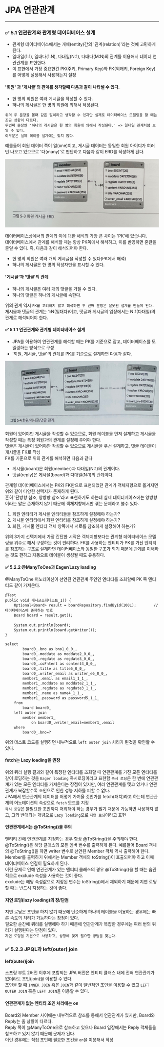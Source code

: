 # JPA 연관관계

---

### ✅ 5.1 연관관계와 관계형 데이터베이스 설계
+ 관계형 데이터베이스에서는 개체(entity)간의 '관계(relation)'라는 것에 고민하게 된다.
+ 일대일(1:1), 일대다(1:N), 다대일(N:1), 다대다(M:N)의 관계를 이용해서 데이터 연관관계를 표현한다.
+ 이 표현에서 가장 중요한건 PK(주키, Primary Key)와 FK(외래키, Foreign Key)를 어떻게 설정해서 사용하는지 설정

#### '회원' 과 '게시글'의 관계를 생각할때 다음과 같이 나타낼 수 있다.
+ 한 명의 회원은 여러 게시글을 작성할 수 있다.
+ 하나의 게시글은 한 명의 회원에 의해서 작성된다.

```
위의 두 문장을 볼때 같은 말이라고 생각할 수 있지만 실제로 데이터베이스 모델링을 할 때는 조금 상황이 다르다.
두번째 문장인 '하나의 게시글은 한 명의 회원에 의해서 작성된다.' => 일대일 관계처럼 보일 수 있다.
이부분은 실제 테이블 설계에는 맞지 않다.
```

예를들어 회원 데이터 쪽이 일(one)이고, 게시글 데이터는 동일한 회원 아이디가 여러 번 나오고 있으므로 '다(many)'로 
판단하고 다음과 같이 ERD를 작성하게 된다.

![img_01.png](./img/img_01.png)

데이터베이스상에서의 관계와 이에 대한 해석의 가장 큰 차이는 'PK'에 있습니다. 
<br> 데이터베이스에서 관계를 해석할 때는 항상 PK쪽에서 해석하고, 이를 반영하면 혼란을 줄일 수 있다.
즉, 다음과 같이 해석되어야 한다.

+ 한 명의 회원은 여러 개의 게시글을 작성할 수 있다(PK에서 해석)
+ 하나의 게시글은 한 명의 작성자만을 표시할 수 있다.

#### '게시글'과 '댓글'의 관계
+ 하나의 게시글은 여러 개의 댓글을 가질 수 있다.
+ 하나의 댓글은 하나의 게시글에 속한다.

위의 관계 역시 `PK를 고려하지 않고 해석하면 두 번째 문장은 잘못된 설계를 만들게 된다.`
<br> 게시물과 댓글의 관계는 1:N(일대다)이고, 댓글과 게시글의 입장에서는 N:1(다대일)의 관계로 해석되어야 한다.

#### ✅ 5.1.1 연관관계와 관계형 데이터베이스 설계
+ JPA를 이용하여 연관관계를 해석할 때는 PK를 기준으로 잡고, 데이터베이스를 모델링하는 방식으로 구성
+ '회원, 게시글, 댓글'의 관계를 PK를 기준으로 설계하면 다음과 같다.

![img_02.png](./img/img_02.png)

회원이 있어야만 게시글을 작성할 수 있으므로, 회원 테이블을 먼저 설계하고 게시글을 작성할 때는 특정 회원과의 관계를 설정해 주어야 한다.
<br> 댓글은 게시글이 있어야만 작성할 수 있으므로 게시글을 우선 설계하고, 댓글 테이블이 게시글을 FK로 작성
<br> FK를 기준으로 위의 관계를 해석하면 다음과 같다
+ 게시물(board)은 회원(member)과 다대일(N:1)의 관계이다.
+ 댓글(reply)은 게시물(board)과 다대일(N:1)의 관계이다.

관계형 데이터베이스에서는 PK와 FK만으로 표현되었던 관계가 객체지향으로 옮겨지면 위와 같이 다양한 선택지가 존재하게 된다.
<br> 흔히 '단방향 참조, 양방향 참조'라고 표현하기도 하는데 실제 데이터베이스에는 양방향이라는 말은 존재하지 않기 때문에 객체지향에서만 겪는 문제라고 볼수 있다.

1. 회원 엔티티가 게시물 엔티티들을 참조하게 설정해야 하는가?
2. 게시물 엔티티에서 회원 엔티티를 참조하게 설정해야 하는가?
3. 회원, 게시물 엔티티 객체 양쪽에서 서로를 참조하게 설정해야 하는가?

위의 3가지 선택지에서 가장 간단한 시작은 객체지향보다는 관계형 데이터베이스 모델링을 위주로 해서 구성하는 것이 편리하다.
FK를 사용하는 엔티티가 PK를 가진 엔티티를 참조하는 구조로 설계하면 데이터베이스와 동일한 구조가 되기 때문에 관계를 이해하는 것도 편하고
자동으로 테이블이 생성될 때도 유용하다.

#### ✅ 5.2.2 @ManyToOne과 Eager/Lazy loading
@ManyToOne 어노테이션이 선언된 연관관계 주인인 엔티티를 조회할때 PK 쪽 엔티티도 같이 가져온다.
```
@Test
public void 게시글조회테스트_1() {
    Optional<Board> result = boardRepository.findById(100L);        // 데이터베이스에 존재하는 번호
    Board board = result.get();

    System.out.println(board);
    System.out.println(board.getWriter());
}
```
```
select
        board0_.bno as bno1_0_0_,
        board0_.moddate as moddate2_0_0_,
        board0_.regdate as regdate3_0_0_,
        board0_.coFntent as content4_0_0_,
        board0_.title as title5_0_0_,
        board0_.writer_email as writer_e6_0_0_,
        member1_.email as email1_1_1_,
        member1_.moddate as moddate2_1_1_,
        member1_.regdate as regdate3_1_1_,
        member1_.name as name4_1_1_,
        member1_.password as password5_1_1_ 
    from
        board board0_ 
    left outer join
        member member1_ 
            on board0_.writer_email=member1_.email 
    where
        board0_.bno=?
```
위의 테스트 코드를 실행하면 내부적으로 `left outer join` 처리가 된것을 확인할 수 있다.

#### fetch는 Lazy loading을 권장
위의 쿼리 실행 결과와 같이 특정한 엔티티를 조회할 때 연관관계를 가진 모든 엔티티를 같이 로딩하는 것을 `Eager loading` 즉시로딩이라고 표현함
`즉시 로딩`은 한 번에 연관관계가 있는 모든 엔티티를 가져온다는 장점이 있지만, 여러 연관관계를 맺고 있거나 연관관계가 복잡할수록 조인으로 인한
성능 저하를 피할 수 없다. 
<br> JPA에서 연관관계의 데이터를 어떻게 가져올 것인가를 fetch(패치)라고 하는데 연관관계의 어노테이션의 속성으로 `fetch` 모드를 지정
<br> `즉시 로딩`은 불필요한 조인까지 처리해야 하는 경우가 많기 때문에 가능하면 사용하지 않고, 그와 반대되는 개념으로 `Lazy loading`으로 `지연 로딩`이라고 표현

#### 연관관계에서는 @ToString()을 주의
엔티티 간에 연관관계를 지정하는 경우 항상 @ToString()을 주의해야 한다.
<br> @ToString()은 해당 클래스의 모든 멤버 변수를 출력하게 된다. 예를들어 Board 객체의 @ToString()을 하면 writer 변수로 선언된
Member 객체 역시 출력해야 한다. Member를 출력하기 위해서는 Member 객체의 toString()이 호출되어야 하고 이때 데이터베이스 연결이 필요하게 된다.
<br> 이런 문제로 인해 연관관계가 있는 엔티티 클래스의 경우 @ToString()을 할 때는 습관적으로 exclude 속성을 사용하는 것이 좋다.
<br> exclude는 해당 속성값으로 지정된 변수는 toString()에서 제외하기 때문에 지연 로딩할 때는 반드시 지정하는 것이 좋다.

#### 지연 로딩(lazy loading)의 장/단점
지연 로딩은 조인을 하지 않기 때문에 단순하게 하나의 테이블을 이용하는 경우에는 빠른 속도의 처리가 가능하다는 장점이 있다.
<br> 필요한 순간에 쿼리를 실행해야 하기 때문에 연관관계가 복잡한 경우에는 여러 번의 쿼리가 실행된다는 단점이 있다.
<br> `지연 로딩을 기본으로 사용하고, 상황에 맞게 필요한 방법을 찾는다.`

### ✅ 5.2.3 JPQL과 left(outer) join

#### left(outer)join
스프링 부트 2버전 이후에 포함되는 JPA 버전은 엔티티 클래스 내에 전혀 연관관계가 없더라도 조인(join)을 이용할 수 있다.
<br> 조인을 할 때 `INNER JOIN` 혹은 `JOIN`과 같이 일반적인 조인을 이용할 수 있고 `LEFT OUTER JOIN` 혹은 `LEFT JOIN`을 이용할 수 있다.

#### 연관관계가 없는 엔티티 조인 처리에는 on
Board와 Member 사이에는 내부적으로 참조를 통해서 연관관계가 있지만, Board와 Reply는 좀 상황이 다르다.
<br> Reply 쪽이 @ManyToOne으로 참조하고 있으나 Board 입장에서는 Reply 객체들을 참조하고 있지 않기 때문에 문제가 된다.
<br> 이런 경우에는 직접 조인에 필요한 조건을 `on`을 이용해서 작성

